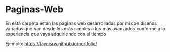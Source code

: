 # Paginas-Web
En está carpeta están las páginas web desarrolladas por mi con diseños variados que van desde los más simples a los más avanzados conforme a la experiencia que vaya adquiriendo con el tiempo
 
 Ejemplo: https://taynisrw.github.io/portfolio/
